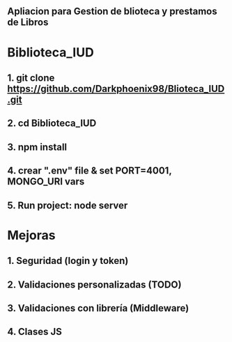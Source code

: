 ## Apliacion para Gestion de blioteca y prestamos de Libros


# Biblioteca_IUD

## 1. git clone https://github.com/Darkphoenix98/Blioteca_IUD.git
## 2. cd Biblioteca_IUD
## 3. npm install
## 4. crear ".env" file & set PORT=4001, MONGO_URI vars
## 5. Run project: node server

# Mejoras

## 1. Seguridad (login y token)
## 2. Validaciones personalizadas (TODO)
## 3. Validaciones con librería (Middleware)
## 4. Clases JS

